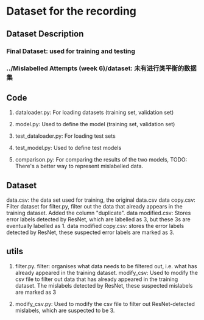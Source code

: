 # Dataset for the recording

## Dataset Description
### Final Dataset: used for training and testing
### ../Mislabelled Attempts (week 6)/dataset: 未有进行类平衡的数据集


## Code 
1. dataloader.py: For loading datasets (training set, validation set)
2. model.py: Used to define the model (training set, validation set)

3. test_dataloader.py: For loading test sets
4. test_model.py: Used to define test models

5. comparison.py: For comparing the results of the two models, TODO: There's a better way to represent mislabelled data.

## Dataset
data.csv: the data set used for training, the original data.csv
data copy.csv: Filter dataset for filter.py, filter out the data that already appears in the training dataset. Added the column "duplicate".
data modified.csv: Stores error labels detected by ResNet, which are labelled as 3, but these 3s are eventually labelled as 1.
data modified copy.csv: stores the error labels detected by ResNet, these suspected error labels are marked as 3.


## utils
1. filter.py. 
   filter: organises what data needs to be filtered out, i.e. what has already appeared in the training dataset.
   modify_csv: Used to modify the csv file to filter out data that has already appeared in the training dataset. The mislabels detected by ResNet, these suspected mislabels are marked as 3
   

2. modify_csv.py: Used to modify the csv file to filter out ResNet-detected mislabels, which are suspected to be 3.






